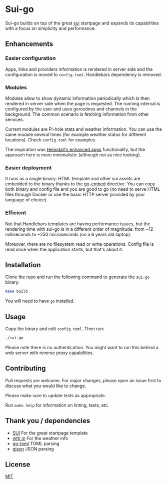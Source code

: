 # Sui-go

Sui-go builds on top of the great [sui](https://github.com/jeroenpardon/sui) startpage and expands its capabilities with a focus on simplicity and performance.

## Enhancements

### Easier configuration

Apps, links and providers information is rendered in server side and the configuration is moved to `config.toml`. Handlebars dependency is removed.

### Modules

Modules allow to show dynamic information periodically which is then rendered in server side when the page is requested. The running interval is configured by the user and uses goroutines and channels in the background. The common scenario is fetching information from other services.

Current modules are Pi-hole stats and weather information. You can use the same module several times (for example weather status for different locations). Check `config.toml` for examples.

The inspiration was [Heimdall's enhanced apps](https://apps.heimdall.site/applications/enhanced) functionality, but the approach here is more minimalistic (although not as nice looking).

### Easier deployment

It runs as a single binary: HTML template and other sui assets are embedded to the binary thanks to the [go-embed](https://golang.org/pkg/embed/) directive. You can copy both binary and config file and you are good to go (no need to serve HTML files through Docker or use the basic HTTP server provided by your language of choice).

### Efficient

Not that Handlebars templates are having performance issues, but the rendering time with sui-go is in a different order of magnitude: from ~12 milliseconds to ~250 microseconds (on a 6 years old laptop).

Moreover, there are no filesystem read or write operations. Config file is read once when the application starts, but that's about it.

## Installation

Clone the repo and run the following command to generate the `sui-go` binary:

```bash
make build
```

You will need to have `go` installed.

## Usage

Copy the binary and edit `config.toml`. Then run:

```bash
./sui-go
```

Please note there is no authentication. You might want to run this behind a web server with reverse proxy capabilities.

## Contributing

Pull requests are welcome. For major changes, please open an issue first to discuss what you would like to change.

Please make sure to update tests as appropriate.

Run `make help` for information on linting, tests, etc.

## Thank you / dependencies

- [SUI](https://github.com/jeroenpardon/sui) For the great startpage template
- [wttr.in](https://github.com/chubin/wttr.in) For the weather info
- [go-toml](https://github.com/pelletier/go-toml) TOML parsing
- [gjson](https://github.com/tidwall/gjson) JSON parsing

## License
[MIT](https://choosealicense.com/licenses/mit/)